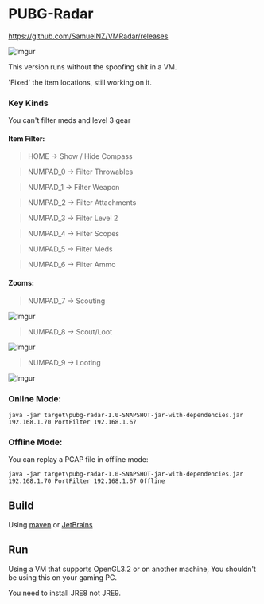 # PUBG-Radar

https://github.com/SamuelNZ/VMRadar/releases

![Imgur](https://i.imgur.com/o3fglEB.png)

This version runs without the spoofing shit in a VM.

'Fixed' the item locations, still working on it.

### Key Kinds

You can't filter meds and level 3 gear

#### Item Filter:

>HOME -> Show / Hide Compass

>NUMPAD_0 -> Filter Throwables

>NUMPAD_1 -> Filter Weapon

>NUMPAD_2 -> Filter Attachments

>NUMPAD_3 -> Filter Level 2

>NUMPAD_4 -> Filter Scopes

>NUMPAD_5 -> Filter Meds

>NUMPAD_6 -> Filter Ammo

#### Zooms:
>NUMPAD_7 -> Scouting

![Imgur](https://i.imgur.com/bRmO7nd.png)

>NUMPAD_8 -> Scout/Loot

![Imgur](https://i.imgur.com/o3fglEB.png)

>NUMPAD_9 -> Looting

![Imgur](https://i.imgur.com/6vtFMbs.png)

### Online Mode:

`java -jar target\pubg-radar-1.0-SNAPSHOT-jar-with-dependencies.jar 192.168.1.70 PortFilter 192.168.1.67`

### Offline Mode:

You can replay a PCAP file in offline mode:

`java -jar target\pubg-radar-1.0-SNAPSHOT-jar-with-dependencies.jar 192.168.1.70 PortFilter 192.168.1.67 Offline`

## Build
Using [maven](https://maven.apache.org/) or [JetBrains](https://www.jetbrains.com/idea/)

## Run

Using a VM that supports OpenGL3.2 or on another machine, You shouldn't be using this on your gaming PC.

You need to install JRE8 not JRE9.



